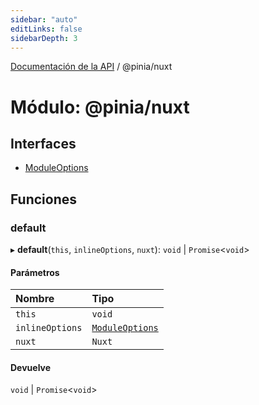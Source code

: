 ```yaml
---
sidebar: "auto"
editLinks: false
sidebarDepth: 3
---
```


[Documentación de la API](../index.md) / @pinia/nuxt

# Módulo: @pinia/nuxt

## Interfaces

- [ModuleOptions](../interfaces/pinia_nuxt.ModuleOptions.md)

## Funciones

### default

▸ **default**(`this`, `inlineOptions`, `nuxt`): `void` \| `Promise`<`void`\>

#### Parámetros

| Nombre | Tipo |
| :------ | :------ |
| `this` | `void` |
| `inlineOptions` | [`ModuleOptions`](../interfaces/pinia_nuxt.ModuleOptions.md) |
| `nuxt` | `Nuxt` |

#### Devuelve

`void` \| `Promise`<`void`\>
